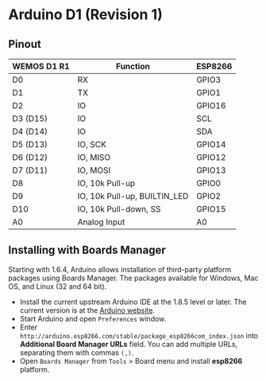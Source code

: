 # Arduino D1 (Revision 1)

## Pinout

| WEMOS D1 R1 | Function                     | ESP8266 |
| ----------- | ---------------------------- | ------- |
| D0          | RX                           | GPIO3   |
| D1          | TX                           | GPIO1   |
| D2          | IO                           | GPIO16  |
| D3 (D15)    | IO                           | SCL     |
| D4 (D14)    | IO                           | SDA     |
| D5 (D13)    | IO, SCK                      | GPIO14  |
| D6 (D12)    | IO, MISO                     | GPIO12  |
| D7 (D11)    | IO, MOSI                     | GPIO13  |
| D8          | IO, 10k Pull-up              | GPIO0   |
| D9          | IO, 10k Pull-up, BUILTIN_LED | GPIO2   |
| D10         | IO, 10k Pull-down, SS        | GPIO15  |
| A0          | Analog Input                 | A0      |

## Installing with Boards Manager
Starting with 1.6.4, Arduino allows installation of third-party platform packages using Boards Manager. The packages available for Windows, Mac OS, and Linux (32 and 64 bit).

* Install the current upstream Arduino IDE at the 1.8.5 level or later. The current version is at the [Arduino website](http://www.arduino.cc/en/main/software).
* Start Arduino and open `Preferences` window.
* Enter `http://arduino.esp8266.com/stable/package_esp8266com_index.json` into **Additional Board Manager URLs** field. You can add multiple URLs, separating them with commas `(,)`.
* Open `Boards Manager` from `Tools` > Board menu and install **esp8266** platform.